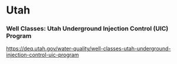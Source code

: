 # Utah

### Well Classes:  Utah Underground Injection Control (UIC) Program

https://deq.utah.gov/water-quality/well-classes-utah-underground-injection-control-uic-program




